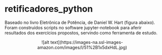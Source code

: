 # retificadores_python
Baseado no livro Eletrônica de Potência, de Daniel W. Hart (figura abaixo). Foram construídos scripts no software jupyter-notebook para aferir resultados dos exercícios propostos, servindo como ferramenta de estudo.
<p align="center"> 
![alt text](https://images-na.ssl-images-amazon.com/images/I/51%2B1x5dxHdL.jpg)
